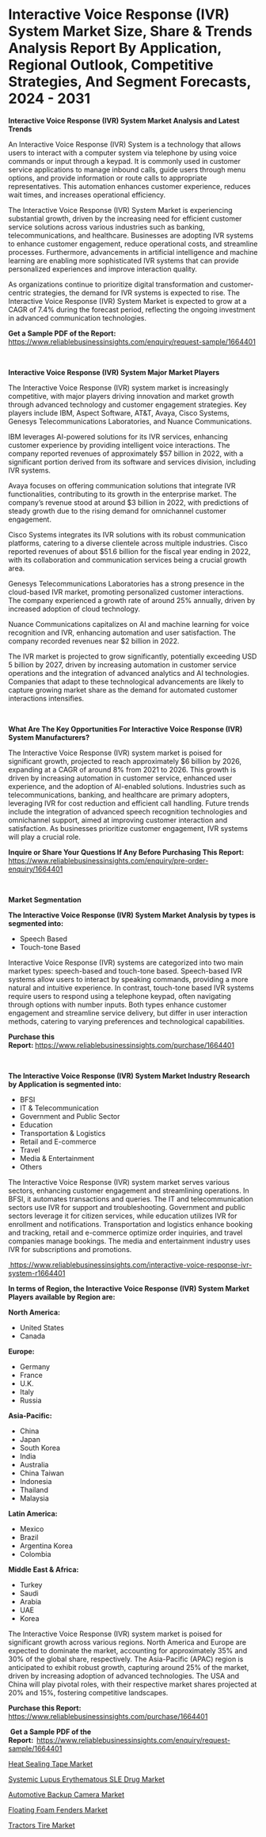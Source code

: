 <p><h1>Interactive Voice Response (IVR) System Market Size, Share & Trends Analysis Report By Application, Regional Outlook, Competitive Strategies, And Segment Forecasts, 2024 - 2031</h1></p><p><strong>Interactive Voice Response (IVR) System Market Analysis and Latest Trends</strong></p>
<p><p>An Interactive Voice Response (IVR) System is a technology that allows users to interact with a computer system via telephone by using voice commands or input through a keypad. It is commonly used in customer service applications to manage inbound calls, guide users through menu options, and provide information or route calls to appropriate representatives. This automation enhances customer experience, reduces wait times, and increases operational efficiency.</p><p>The Interactive Voice Response (IVR) System Market is experiencing substantial growth, driven by the increasing need for efficient customer service solutions across various industries such as banking, telecommunications, and healthcare. Businesses are adopting IVR systems to enhance customer engagement, reduce operational costs, and streamline processes. Furthermore, advancements in artificial intelligence and machine learning are enabling more sophisticated IVR systems that can provide personalized experiences and improve interaction quality.</p><p>As organizations continue to prioritize digital transformation and customer-centric strategies, the demand for IVR systems is expected to rise. The Interactive Voice Response (IVR) System Market is expected to grow at a CAGR of 7.4% during the forecast period, reflecting the ongoing investment in advanced communication technologies.</p></p>
<p><strong>Get a Sample PDF of the Report:&nbsp;</strong> <a href="https://www.reliablebusinessinsights.com/enquiry/request-sample/1664401?utm_campaign=1121&utm_medium=2&utm_source=Github&utm_content=ia&utm_term=09122024&utm_id=interactive-voice-response-ivr-system">https://www.reliablebusinessinsights.com/enquiry/request-sample/1664401</a></p>
<p>&nbsp;</p>
<p><strong>Interactive Voice Response (IVR) System Major Market Players</strong></p>
<p><p>The Interactive Voice Response (IVR) system market is increasingly competitive, with major players driving innovation and market growth through advanced technology and customer engagement strategies. Key players include IBM, Aspect Software, AT&T, Avaya, Cisco Systems, Genesys Telecommunications Laboratories, and Nuance Communications.</p><p>IBM leverages AI-powered solutions for its IVR services, enhancing customer experience by providing intelligent voice interactions. The company reported revenues of approximately $57 billion in 2022, with a significant portion derived from its software and services division, including IVR systems. </p><p>Avaya focuses on offering communication solutions that integrate IVR functionalities, contributing to its growth in the enterprise market. The company’s revenue stood at around $3 billion in 2022, with predictions of steady growth due to the rising demand for omnichannel customer engagement.</p><p>Cisco Systems integrates its IVR solutions with its robust communication platforms, catering to a diverse clientele across multiple industries. Cisco reported revenues of about $51.6 billion for the fiscal year ending in 2022, with its collaboration and communication services being a crucial growth area.</p><p>Genesys Telecommunications Laboratories has a strong presence in the cloud-based IVR market, promoting personalized customer interactions. The company experienced a growth rate of around 25% annually, driven by increased adoption of cloud technology.</p><p>Nuance Communications capitalizes on AI and machine learning for voice recognition and IVR, enhancing automation and user satisfaction. The company recorded revenues near $2 billion in 2022.</p><p>The IVR market is projected to grow significantly, potentially exceeding USD 5 billion by 2027, driven by increasing automation in customer service operations and the integration of advanced analytics and AI technologies. Companies that adapt to these technological advancements are likely to capture growing market share as the demand for automated customer interactions intensifies.</p></p>
<p>&nbsp;</p>
<p><strong>What Are The Key Opportunities For Interactive Voice Response (IVR) System Manufacturers?</strong></p>
<p><p>The Interactive Voice Response (IVR) system market is poised for significant growth, projected to reach approximately $6 billion by 2026, expanding at a CAGR of around 8% from 2021 to 2026. This growth is driven by increasing automation in customer service, enhanced user experience, and the adoption of AI-enabled solutions. Industries such as telecommunications, banking, and healthcare are primary adopters, leveraging IVR for cost reduction and efficient call handling. Future trends include the integration of advanced speech recognition technologies and omnichannel support, aimed at improving customer interaction and satisfaction. As businesses prioritize customer engagement, IVR systems will play a crucial role.</p></p>
<p><strong>Inquire or Share Your Questions If Any Before Purchasing This Report:</strong> <a href="https://www.reliablebusinessinsights.com/enquiry/pre-order-enquiry/1664401?utm_campaign=1121&utm_medium=2&utm_source=Github&utm_content=ia&utm_term=09122024&utm_id=interactive-voice-response-ivr-system">https://www.reliablebusinessinsights.com/enquiry/pre-order-enquiry/1664401</a></p>
<p>&nbsp;</p>
<p><strong>Market Segmentation</strong></p>
<p><strong>The Interactive Voice Response (IVR) System Market Analysis by types is segmented into:</strong></p>
<p><ul><li>Speech Based</li><li>Touch-tone Based</li></ul></p>
<p><p>Interactive Voice Response (IVR) systems are categorized into two main market types: speech-based and touch-tone based. Speech-based IVR systems allow users to interact by speaking commands, providing a more natural and intuitive experience. In contrast, touch-tone based IVR systems require users to respond using a telephone keypad, often navigating through options with number inputs. Both types enhance customer engagement and streamline service delivery, but differ in user interaction methods, catering to varying preferences and technological capabilities.</p></p>
<p><strong>Purchase this Report:&nbsp;</strong><a href="https://www.reliablebusinessinsights.com/purchase/1664401?utm_campaign=1121&utm_medium=2&utm_source=Github&utm_content=ia&utm_term=09122024&utm_id=interactive-voice-response-ivr-system">https://www.reliablebusinessinsights.com/purchase/1664401</a></p>
<p>&nbsp;</p>
<p><strong>The Interactive Voice Response (IVR) System Market Industry Research by Application is segmented into:</strong></p>
<p><ul><li>BFSI</li><li>IT & Telecommunication</li><li>Government and Public Sector</li><li>Education</li><li>Transportation & Logistics</li><li>Retail and E-commerce</li><li>Travel</li><li>Media & Entertainment</li><li>Others</li></ul></p>
<p><p>The Interactive Voice Response (IVR) system market serves various sectors, enhancing customer engagement and streamlining operations. In BFSI, it automates transactions and queries. The IT and telecommunication sectors use IVR for support and troubleshooting. Government and public sectors leverage it for citizen services, while education utilizes IVR for enrollment and notifications. Transportation and logistics enhance booking and tracking, retail and e-commerce optimize order inquiries, and travel companies manage bookings. The media and entertainment industry uses IVR for subscriptions and promotions.</p></p>
<p><a href="https://www.reliablebusinessinsights.com/interactive-voice-response-ivr-system-r1664401?utm_campaign=1121&utm_medium=2&utm_source=Github&utm_content=ia&utm_term=09122024&utm_id=interactive-voice-response-ivr-system">&nbsp;https://www.reliablebusinessinsights.com/interactive-voice-response-ivr-system-r1664401</a></p>
<p><strong>In terms of Region, the Interactive Voice Response (IVR) System Market Players available by Region are:</strong></p>
<p>
    <p> <strong> North America: </strong>
        <ul>
            <li>United States</li>
            <li>Canada</li>
        </ul>
        </p> 
    <p> <strong> Europe: </strong>
        <ul>
            <li>Germany</li>
            <li>France</li>
            <li>U.K.</li>
            <li>Italy</li>
            <li>Russia</li>
        </ul>
        </p> 
    <p> <strong> Asia-Pacific: </strong>
        <ul>
            <li>China</li>
            <li>Japan</li>
            <li>South Korea</li>
            <li>India</li>
            <li>Australia</li>
            <li>China Taiwan</li>
            <li>Indonesia</li>
            <li>Thailand</li>
            <li>Malaysia</li>
        </ul>
        </p> 
    <p> <strong> Latin America: </strong>
        <ul>
            <li>Mexico</li>
            <li>Brazil</li>
            <li>Argentina Korea</li>
            <li>Colombia</li>
        </ul>
        </p> 
    <p> <strong> Middle East & Africa: </strong>
        <ul>
            <li>Turkey</li>
            <li>Saudi</li>
            <li>Arabia</li>
            <li>UAE</li>
            <li>Korea</li>
        </ul>
    </p>
    </p>
<p><p>The Interactive Voice Response (IVR) system market is poised for significant growth across various regions. North America and Europe are expected to dominate the market, accounting for approximately 35% and 30% of the global share, respectively. The Asia-Pacific (APAC) region is anticipated to exhibit robust growth, capturing around 25% of the market, driven by increasing adoption of advanced technologies. The USA and China will play pivotal roles, with their respective market shares projected at 20% and 15%, fostering competitive landscapes.</p></p>
<p><strong>Purchase this Report: </strong><a href="https://www.reliablebusinessinsights.com/purchase/1664401?utm_campaign=1121&utm_medium=2&utm_source=Github&utm_content=ia&utm_term=09122024&utm_id=interactive-voice-response-ivr-system">https://www.reliablebusinessinsights.com/purchase/1664401</a></p>
<p>&nbsp;<strong>Get a Sample PDF of the Report:&nbsp;&nbsp;</strong><a href="https://www.reliablebusinessinsights.com/enquiry/request-sample/1664401?utm_campaign=1121&utm_medium=2&utm_source=Github&utm_content=ia&utm_term=09122024&utm_id=interactive-voice-response-ivr-system">https://www.reliablebusinessinsights.com/enquiry/request-sample/1664401</a></p>
<p><strong></strong></p>
<p><p><a href="https://www.linkedin.com/pulse/heat-sealing-tape-market-size-striking-cagr-147-from-2024-2031-f4ppf?utm_campaign=1121&utm_medium=2&utm_source=Github&utm_content=ia&utm_term=09122024&utm_id=interactive-voice-response-ivr-system">Heat Sealing Tape Market</a></p><p><a href="https://github.com/guneycigdem35/Market-Research-Report-List-5/blob/main/systemic-lupus-erythematous-sle-drug-market.md?utm_campaign=1121&utm_medium=2&utm_source=Github&utm_content=ia&utm_term=09122024&utm_id=interactive-voice-response-ivr-system">Systemic Lupus Erythematous SLE Drug Market</a></p><p><a href="https://www.linkedin.com/pulse/automotive-backup-camera-market-analysis-future-growth-trends-m7ale?utm_campaign=1121&utm_medium=2&utm_source=Github&utm_content=ia&utm_term=09122024&utm_id=interactive-voice-response-ivr-system">Automotive Backup Camera Market</a></p><p><a href="https://github.com/aikinzul446/Market-Research-Report-List-1/blob/main/floating-foam-fenders-market.md?utm_campaign=1121&utm_medium=2&utm_source=Github&utm_content=ia&utm_term=09122024&utm_id=interactive-voice-response-ivr-system">Floating Foam Fenders Market</a></p><p><a href="https://www.linkedin.com/pulse/tractors-tire-market-outlook-current-assessment-future-projections-gcfke?utm_campaign=1121&utm_medium=2&utm_source=Github&utm_content=ia&utm_term=09122024&utm_id=interactive-voice-response-ivr-system">Tractors Tire Market</a></p></p>
